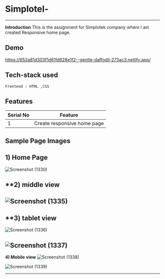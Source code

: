 # Simplotel-
---
**Introduction**
This is the assignment for Simplotek company where I am created Responsive home page.

## Demo
https://652a81d303f1d61fd628e1f2--gentle-daffodil-273ac3.netlify.app/


##  Tech-stack used
   ```
Frontend : HTML ,CSS
   ```


## Features

 | Serial No            | Feature                                                              |
| ----------------- | ------------------------------------------------------------------ |
| 1 | Create responsive home page |



  **Sample Page Images**
  ---
  
  **1) Home Page**
  ---
![Screenshot (1330)](https://github.com/deep1524/Simplotel-/assets/105913793/79a03c79-808e-4962-8549-5e09ce1f4789)

  **2) middle view
   ---
![Screenshot (1335)](https://github.com/deep1524/Simplotel-/assets/105913793/82cd0cdf-851d-4f47-9ac0-60cd986ca502)
  ---
  **3) tablet view
  ---
![Screenshot (1336)](https://github.com/deep1524/Simplotel-/assets/105913793/148bf89f-a12e-4864-baa1-d347a8636407)

![Screenshot (1337)](https://github.com/deep1524/Simplotel-/assets/105913793/4b406be0-e893-46fb-b41c-116b50079666)
 ---
  **4) Mobile view**
![Screenshot (1338)](https://github.com/deep1524/Simplotel-/assets/105913793/70555ef6-9469-40c9-8822-0c6e5b4b1352)

 ![Screenshot (1339)](https://github.com/deep1524/Simplotel-/assets/105913793/9e541170-450d-4170-93ba-381238e14d34)

  ---




